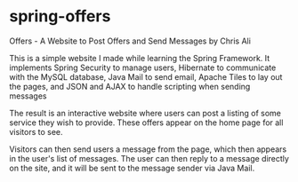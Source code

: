 # spring-offers
Offers - A Website to Post Offers and Send Messages by Chris Ali

This is a simple website I made while learning the Spring Framework. It implements Spring Security to manage users, Hibernate to communicate with the MySQL database, Java Mail to send email, Apache Tiles to lay out the pages, and JSON and AJAX to handle scripting when sending messages

The result is an interactive website where users can post a listing of some service they wish to provide. These offers appear on the home page for all visitors to see. 

Visitors can then send users a message from the page, which then appears in the user's list of messages. The user can then reply to a message directly on the site, and it will be sent to the message sender via Java Mail.

